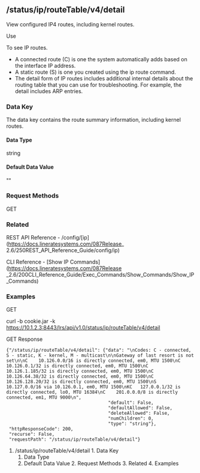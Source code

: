 ## /status/ip/routeTable/v4/detail

View configured IP4 routes, including kernel routes.

Use

To see IP routes.

  * A connected route (C) is one the system automatically adds based on the interface IP address.
  * A static route (S) is one you created using the ip route command.
  * The detail form of IP routes includes additional internal details about the routing table that you can use for troubleshooting. For example, the detail includes ARP entries.

### Data Key

The data key contains the route summary information, including kernel routes.

#### Data Type

string

#### Default Data Value

""

### Request Methods

GET

### Related

REST API Reference - /config/[ip](https://docs.lineratesystems.com/087Release_
2.6/250REST_API_Reference_Guide/config/ip)

CLI Reference - [Show IP Commands](https://docs.lineratesystems.com/087Release
_2.6/200CLI_Reference_Guide/Exec_Commands/Show_Commands/Show_IP_Commands)

### Examples

GET

curl -b cookie.jar -k
https://10.1.2.3:8443/lrs/api/v1.0/status/ip/routeTable/v4/detail

GET Response

    
    {"/status/ip/routeTable/v4/detail": {"data": "\nCodes: C - connected, S - static, K - kernel, M - multicast\n\nGateway of last resort is not set\n\nC    10.126.0.0/16 is directly connected, em0, MTU 1500\nC    10.126.0.1/32 is directly connected, em0, MTU 1500\nC    10.126.1.185/32 is directly connected, em0, MTU 1500\nC    10.126.64.38/32 is directly connected, em0, MTU 1500\nC    10.126.128.20/32 is directly connected, em0, MTU 1500\nS    10.127.0.0/16 via 10.126.0.1, em0, MTU 1500\nKC   127.0.0.1/32 is directly connected, lo0, MTU 16384\nC    201.0.0.0/8 is directly connected, em1, MTU 9000\n",
                                          "default": False,
                                          "defaultAllowed": False,
                                          "deleteAllowed": False,
                                          "numChildren": 0,
                                          "type": "string"},
     "httpResponseCode": 200,
     "recurse": False,
     "requestPath": "/status/ip/routeTable/v4/detail"}
    

  1. /status/ip/routeTable/v4/detail
    1. Data Key
      1. Data Type
      2. Default Data Value
    2. Request Methods
    3. Related
    4. Examples

